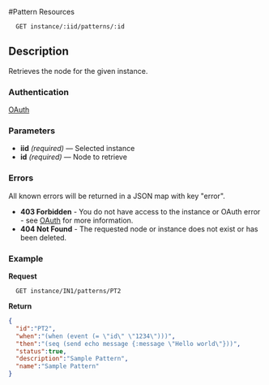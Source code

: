 #Pattern Resources

```
  GET instance/:iid/patterns/:id
```

## Description

Retrieves the node for the given instance.

### Authentication

[OAuth](https://github.com/userevents/charon)

### Parameters

- **iid** _(required)_ — Selected instance
- **id** _(required)_ — Node to retrieve

### Errors

All known errors will be returned in a JSON map with key "error".

- **403 Forbidden** - You do not have access to the instance or OAuth error - see [OAuth](https://github.com/userevents/charon) for more information.
- **404 Not Found** - The requested node or instance does not exist or has been deleted.

### Example

**Request**

```
  GET instance/IN1/patterns/PT2
```

**Return**

```json
{
  "id":"PT2",
  "when":"(when (event (= \"id\" \"1234\")))",
  "then":"(seq (send echo message {:message \"Hello world\"}))",
  "status":true,
  "description":"Sample Pattern",
  "name":"Sample Pattern"
}
```
